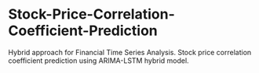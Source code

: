 # Stock-Price-Correlation-Coefficient-Prediction
Hybrid approach for Financial Time Series Analysis. Stock price correlation coefficient prediction using ARIMA-LSTM hybrid model.

